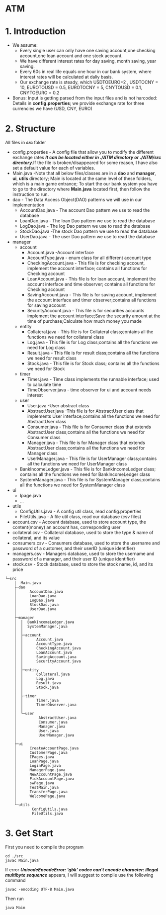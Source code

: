 # ATM

# 1. Introduction
- We assume:
  - Every single user can only have one saving account,one checking account,one loan account and one stock account.
  - We have different interest rates for day saving, month saving, year saving.
  - Every 60s in real life equals one hour in our bank system, where interest rates will be calculated at daliy basis.
  - Our exchange rate is steady, which USDTOEURO=2 , USDTOCNY = 10, EUROTOUSD = 0.5, EUROTOCNY = 5, CNYTOUSD = 0.1, CNYTOEURO = 0.2
- Bonus: Input is getting parsed from the input files and is not harcoded: Details in **config.properties**; we provide exchange rate for three currencies we have (USD, CNY, EURO)

# 2. Structure

All files in ***src*** folder
- config.properties - A config file that allow you to modify the different exchange rates ***It can be located either in ./ATM directory or ./ATM/src directory***.If the file is broken/disappeared for some reason, I have also set a default value for each of variables.
- Main.java -Note that all below files/classes are in a **dao** and **manager**, **ui**, **utils** directory; Main is located at the same level of these folders, which is a main game entrance; To start the our bank system you have to go to the directory where **Main.java** located first, then follow the instruction to run.
- dao - The Data Access Object(DAO) patterns we will use in our implementation
  - AccountDao.java - The account Dao pattern we use to read the database
  - LoanDao.java - The loan Dao pattern we use to read the database
  - LogDao.java - The log Dao pattern we use to read the database
  - StockDao.java -The stock Dao pattern we use to read the database
  - UserDao.java - The user Dao pattern we use to read the database
- manager
  - account
    - Account.java -Account interface 
    - AccountType.java - enum class for all different account type
    - CheckingAccount.java - This file is for checking account, implement the account interface; contains all functions for Checking account
    - LoanAccount.java - This file is for loan account, implement the account interface and time observer; contains all functions for Checking account
    - SavingAccount.java - This file is for saving account, implement the account interface and timer observer;contains all functions for saving account
    - SecurityAccount.java - This file is for securities accounts implement the account interface;Save the security amount at the time of purchase;Calculate how much money you made
  - entity
    - Collateral.java - This file is for Collateral class;contains all the functions we need for collateral class
    - Log.java -  This file is for Log class;contains all the functions we need for Log class
    - Result.java - This file is for result class;contains all the functions we need for result class
    - Stock.java - This file is for Stock class; contains all the functions we need for Stock
  - timer
    - Timer.java - Time class implements the runnable interface; used to calculate time
    - TimeObserver.java - time observer for ui and account needs interest
  - user
    - User.java -User abstract class 
    - AbstractUser.java -This file is for AbstractUser class that implements User interface;contains all the functions we need for AbstractUser class
    - Consumer.java - This file is for Consumer class that extends AbstractUser class;contains all the functions we need for Consumer class
    - Manager.java - This file is for Manager class that extends AbstractUser class;contains all the functions we need for Manager class
    - UserManager.java - This file is for UserManager class;contains all the functions we need for UserManager class
  - BankIncomeLedger.java - This file is for BankIncomeLedger class; contains all the functions we need for BankIncomeLedger class
  - SystemManager.java -  This file is for SystemManager class;contains all the functions we need for SystemManager class
- ui
  - Ipage.java
  - ...
- utils
  - ConfigUtils.java - A config util class, read config.properties
  - FileUtils.java - A file util class, read our database (csv files)
- account.csv - Account database, used to store account type, the content(money) an account has, corresponding user
- collateral.csv - Collateral database, used to store the type & name of collateral, and its value 
- consumers.csv - Consumers database, used to store the username and password of a customer, and their userID (unique identifier)
- managers.csv - Managers database, used to store the username and password of a manager, and their user ID (unique identifier)
- stock.csv - Stock database, used to store the stock name, id, and its price

```
└─src
    │  Main.java
    ├─dao
    │      AccountDao.java
    │      LoanDao.java
    │      LogDao.java
    │      StockDao.java
    │      UserDao.java
    │
    ├─manager
    │  │  BankIncomeLedger.java
    │  │  SystemManager.java
    │  │
    │  ├─account
    │  │      Account.java
    │  │      AccountType.java
    │  │      CheckingAccount.java
    │  │      LoanAccount.java
    │  │      SavingAccount.java
    │  │      SecurityAccount.java
    │  │
    │  ├─entity
    │  │      Collateral.java
    │  │      Log.java
    │  │      Result.java
    │  │      Stock.java
    │  │
    │  ├─timer
    │  │      Timer.java
    │  │      TimerObserver.java
    │  │
    │  └─user
    │          AbstractUser.java
    │          Consumer.java
    │          Manager.java
    │          User.java
    │          UserManager.java
    │
    ├─ui
    │      CreateAccountPage.java
    │      CustomerPage.java
    │      IPages.java
    │      LoanPage.java
    │      LoginPage.java
    │      ManagerPage.java
    │      NewAccountPage.java
    │      PickAccountPage.java
    │      swPage.java
    │      TestMain.java
    │      TransferPage.java
    │      WelcomePage.java
    │
    └─utils
            ConfigUtils.java
            FileUtils.java

```
# 3. Get Start


First you need to compile the program
```
cd ./src
javac Main.java
```
If error ***UnicodeEncodeError: 'gbk' codec can't encode character: illegal multibyte sequence*** appears, I will suggest to compile use the following command
```
javac -encoding UTF-8 Main.java
```
Then run
```
java Main
```


